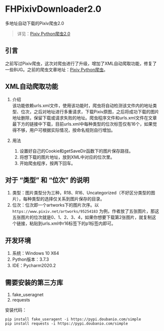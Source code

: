 # FHPixivDownloader2.0
多地址自动下载的Pixiv爬虫2.0

> 详见：[Pixiv Python爬虫2.0](https://blog.ifhsj.top/archives/pixiv-python-pa-chong-20)

## 引言
之前写过Pixiv爬虫，这次对爬虫进行了升级，增加了XML自动爬取功能，修复了一些BUG。之前的爬虫文章地址：[Pixiv Python爬虫](https://blog.ifhsj.top/archives/pixiv-python-pa-chong)。


## XML自动爬取功能
1. 介绍  
该功能依赖urls.xml文件，使用该功能时，爬虫将自动检测该文件内的地址类型、位次，之后对地址进行多重请求，下载Pixiv原图，之后将成功下载的图片地址删除，保留下载或请求失败的地址。爬虫程序文件和urls.xml文件在文章最下方的链接中下载，目前urls.xml中每种类型的位次标签仅有16个，如果觉得不够，用户可根据实际情况，按命名规则自行增加。

2. 用法
	1. 设置好自己的Cookie和getSaveDir函数下的图片保存路径。
	2. 将想下载的图片地址，放到XML中对应的位次里。
	3. 开始爬虫程序，按两下回车。


## 对于 “类型” 和 “位次” 的说明
1. 类型：图片类型分为三种，R18、R16、Uncategorized（不好区分类型的图片），每种类型的选择仅关系到图片保存的目录。
2. 位次：位次即一个artworks下的图片次序。以 ```https://www.pixiv.net/artworks/95254183``` 为例，作者放了五张图片，那这五张图片的位次就是0、1、2、3、4，如果你想要下载第2张图片，就复制这个链接，粘贴到urls.xml中r16标签下的p1标签内即可。


## 开发环境
1. 系统：Windows 10 X64
2. Python版本：3.7.3
3. IDE：Pycharm2020.2


## 需要安装的第三方库
1. fake_useragnet
2. requests

安装代码：
``` Shell
pip install fake_useragent -i https://pypi.doubanio.com/simple
pip install requests -i https://pypi.doubanio.com/simple
```
